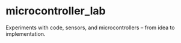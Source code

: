 # microcontroller_lab
Experiments with code, sensors, and microcontrollers – from idea to implementation.

